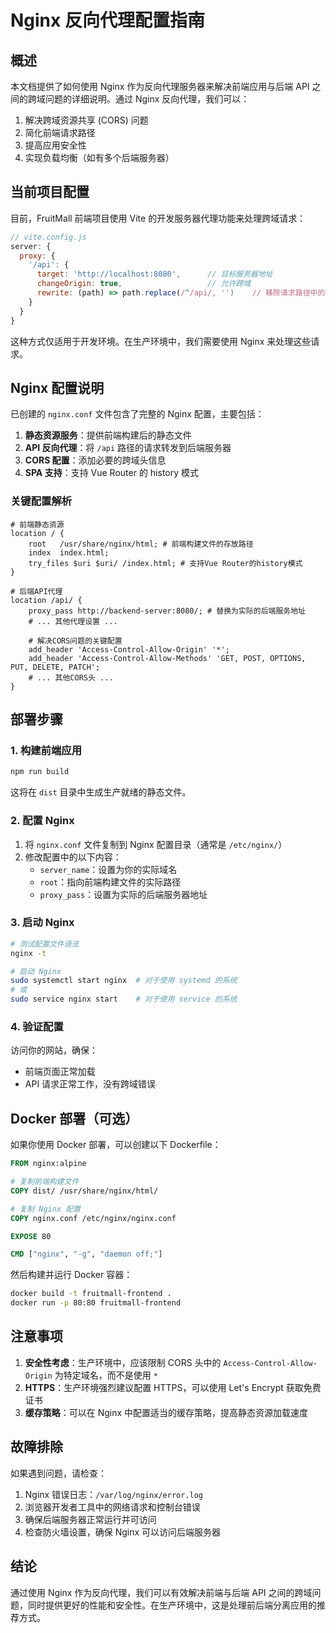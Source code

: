 # Nginx 反向代理配置指南

## 概述

本文档提供了如何使用 Nginx 作为反向代理服务器来解决前端应用与后端 API 之间的跨域问题的详细说明。通过 Nginx 反向代理，我们可以：

1. 解决跨域资源共享 (CORS) 问题
2. 简化前端请求路径
3. 提高应用安全性
4. 实现负载均衡（如有多个后端服务器）

## 当前项目配置

目前，FruitMall 前端项目使用 Vite 的开发服务器代理功能来处理跨域请求：

```javascript
// vite.config.js
server: {
  proxy: {
    '/api': {
      target: 'http://localhost:8080',      // 目标服务器地址
      changeOrigin: true,                   // 允许跨域
      rewrite: (path) => path.replace(/^/api/, '')    // 移除请求路径中的/api前缀
    }
  }
}
```

这种方式仅适用于开发环境。在生产环境中，我们需要使用 Nginx 来处理这些请求。

## Nginx 配置说明

已创建的 `nginx.conf` 文件包含了完整的 Nginx 配置，主要包括：

1. **静态资源服务**：提供前端构建后的静态文件
2. **API 反向代理**：将 `/api` 路径的请求转发到后端服务器
3. **CORS 配置**：添加必要的跨域头信息
4. **SPA 支持**：支持 Vue Router 的 history 模式

### 关键配置解析

```nginx
# 前端静态资源
location / {
    root   /usr/share/nginx/html; # 前端构建文件的存放路径
    index  index.html;
    try_files $uri $uri/ /index.html; # 支持Vue Router的history模式
}

# 后端API代理
location /api/ {
    proxy_pass http://backend-server:8080/; # 替换为实际的后端服务地址
    # ... 其他代理设置 ...
    
    # 解决CORS问题的关键配置
    add_header 'Access-Control-Allow-Origin' '*';
    add_header 'Access-Control-Allow-Methods' 'GET, POST, OPTIONS, PUT, DELETE, PATCH';
    # ... 其他CORS头 ...
}
```

## 部署步骤

### 1. 构建前端应用

```bash
npm run build
```

这将在 `dist` 目录中生成生产就绪的静态文件。

### 2. 配置 Nginx

1. 将 `nginx.conf` 文件复制到 Nginx 配置目录（通常是 `/etc/nginx/`）
2. 修改配置中的以下内容：
   - `server_name`：设置为你的实际域名
   - `root`：指向前端构建文件的实际路径
   - `proxy_pass`：设置为实际的后端服务器地址

### 3. 启动 Nginx

```bash
# 测试配置文件语法
nginx -t

# 启动 Nginx
sudo systemctl start nginx  # 对于使用 systemd 的系统
# 或
sudo service nginx start    # 对于使用 service 的系统
```

### 4. 验证配置

访问你的网站，确保：
- 前端页面正常加载
- API 请求正常工作，没有跨域错误

## Docker 部署（可选）

如果你使用 Docker 部署，可以创建以下 Dockerfile：

```dockerfile
FROM nginx:alpine

# 复制前端构建文件
COPY dist/ /usr/share/nginx/html/

# 复制 Nginx 配置
COPY nginx.conf /etc/nginx/nginx.conf

EXPOSE 80

CMD ["nginx", "-g", "daemon off;"]
```

然后构建并运行 Docker 容器：

```bash
docker build -t fruitmall-frontend .
docker run -p 80:80 fruitmall-frontend
```

## 注意事项

1. **安全性考虑**：生产环境中，应该限制 CORS 头中的 `Access-Control-Allow-Origin` 为特定域名，而不是使用 `*`
2. **HTTPS**：生产环境强烈建议配置 HTTPS，可以使用 Let's Encrypt 获取免费证书
3. **缓存策略**：可以在 Nginx 中配置适当的缓存策略，提高静态资源加载速度

## 故障排除

如果遇到问题，请检查：

1. Nginx 错误日志：`/var/log/nginx/error.log`
2. 浏览器开发者工具中的网络请求和控制台错误
3. 确保后端服务器正常运行并可访问
4. 检查防火墙设置，确保 Nginx 可以访问后端服务器

## 结论

通过使用 Nginx 作为反向代理，我们可以有效解决前端与后端 API 之间的跨域问题，同时提供更好的性能和安全性。在生产环境中，这是处理前后端分离应用的推荐方式。